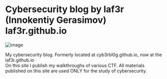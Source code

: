 # Cybersecurity blog by laf3r (Innokentiy Gerasimov) laf3r.github.io
![image](https://user-images.githubusercontent.com/101829424/173810167-07455481-0f03-41c2-8a2d-d32f3d2ebb46.png)


My cybersecurity blog. Formerly located at cyb3rbl0g.github.io, now at the laf3r.github.io  
On this site I publish my walkthroughs of various CTF. All materials published on this site are used ONLY for the study of cybersecurity.
